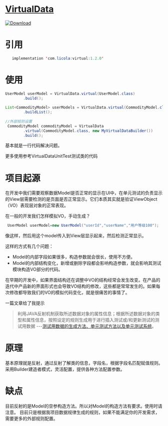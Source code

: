 

# [VirtualData](https://github.com/LiCola/VirtualData)


[ ![Download](https://api.bintray.com/packages/licola/maven/VirtualData/images/download.svg) ](https://bintray.com/licola/maven/VirtualData/_latestVersion)

# 引用

```java
   implementation 'com.licola:virtual:1.2.0'
```

# 使用
```java
UserModel userModel = VirtualData.virtual(UserModel.class)
        .build();
        
List<CommodityModel> userModels = VirtualData.virtual(CommodityModel.class)
        .buildList();
        
//外部规则设置
 CommodityModel commodityModel = VirtualData
        .virtual(CommodityModel.class, new MyVirtualDataBuilder())
        .build();


```
基本就是一行代码解决问题。

更多使用参考VirtualDataUnitTest测试类的代码

# 项目起源
在开发中我们需要观察数据Model是否正常的显示在UI中，在单元测试的负责显示的View层需要检测的是页面是否正常显示。它们本质其实就是验证ViewObject（VO）表现层对象的正常表现。

在一般的开发我们怎样模拟VO，手动生成？
```java
 UserModel userModel=new UserModel("userId","userName","用户等级100");
```
像这样，然后用这个model传入到View层显示起来，然后检测正常显示。

这样的方式有几个问题：

* Model的内部字段如果很多，构造参数就会很长，使用不方便。
* Model的内部结构变化，新增或删除字段都会影响构造参数，就会影响其测试模块构造VO部分的代码。

在早期的开发中，如果界面结构还在调整中VO的结构经常会发生改变。在产品的迭代中产品新的界面形式也会导致VO结构的修改，这些都是常常发生的。如果每次修改都导致我们的VO的模拟代码变化，就是很痛苦的事情了。


一篇文章给了我提示

> 利用JAVA反射机制获取所述数据对象的属性信息；根据所述数据对象的类型和属性信息，按照设定的规则生成用于进行插入测试或/和更新测试的测试用数据
> ---[测试用数据的生成方法、单元测试方法以及单元测试系统](https://patents.google.com/patent/CN102760096A/zh)。


# 原理
基本原理就是反射，通过反射了解类的信息，字段名，根据字段名匹配赋值规则。
采用Builder建造者模式，灵活配置，提供各种方法配置参数。

# 缺点
目前反射的是Model的空参构造方法。所以对Model的构造方法有要求。使用时请注意。
目前只是根据我项目数据规律生成的规则，如果不能满足你的开发需求，需要更多的外部规则配置。

